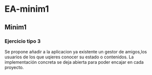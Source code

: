 # EA-minim1

## Minim1

### Ejercicio tipo 3
Se propone añadir a la aplicacion ya existente un gestor de amigos,los usuarios de los que uqieres conocer su estado o contenidos. La implementación concreta se deja abierta para poder encajar en cada proyecto.
